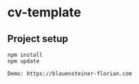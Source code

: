 # cv-template

## Project setup
```
npm install
npm update

Demo: https://blauensteiner-florian.com
